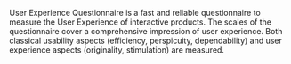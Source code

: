 User Experience Questionnaire is a fast and reliable questionnaire to measure the User Experience of interactive products. The scales of the questionnaire cover a comprehensive impression of user experience. Both classical usability aspects (efficiency, perspicuity, dependability) and user experience aspects (originality, stimulation) are measured.
